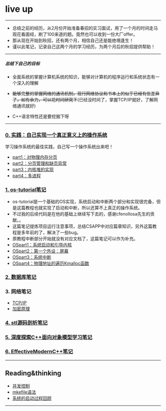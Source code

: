 # live up
-------------
- 总结之前的经历，从2月份开始准备春招的实习面试，用了一个月的时间走马观花看面经，刷了100来道的题。竟然也可以收到一份大厂offer。
- 那从现在开始到秋招，还有两个月，相信自己还是能绝境逢生！
- 谨以此笔记，记录自己这两个月的学习经历，为两个月后的秋招提供帮助！
-------------
##### 总结下自己的目标
- 全面系统的掌握计算机系统的知识，能够对计算机的程序运行和系统状态有一个深入的理解
- ~~能够完整的掌握网络的通讯机制，现行网络协议和书本上的似乎已经有些差异了，如有余力，可以花时间研究下~~(已经没时间了，掌握TCP/IP就好，了解网络通讯就好)


- C++语言特性还是要挖掘下呀
-------------
### [0. 实践：自己实现一个真正意义上的操作系统](https://github.com/isyiming/ming_OS)
学习操作系统的最佳实践，自己写一个操作系统出来吧！
* [part1：对物理内存分页](https://github.com/isyiming/ming_OS/blob/master/part1.md)
* [part2：分页管理和缺页异常](https://github.com/isyiming/ming_OS/blob/master/part2.md)
* [part3：内核堆的实现](https://github.com/isyiming/ming_OS/blob/master/part3.md)
* [part4：多进程](https://github.com/isyiming/ming_OS/blob/master/part4.md)



### [1. os-tutorial笔记](https://github.com/isyiming/live-up/tree/master/OS)
* os-tutorial是一个基础的OS实现，系统启动和中断两个部分和实现很完备，但是这篇教程也就实现了启动和中断，所以还算不上真正的操作系统。
* 不过我的后续代码是在他的基础上继续写下去的，感谢cfenollosa先生的贡献。。
* 这篇笔记提炼项目运行注意事项，总结CSAPP中对应篇章知识，另外这篇教程是多年前的了，解决了一些bug。
* 原教程中断部分开始就没有对应文档了，这篇笔记可以作为补充。
* [OSpart1：系统启动和引导内核](https://github.com/isyiming/live-up/blob/master/OS/OSpart1.md)
* [OSpart2：第一个外设：屏幕](https://github.com/isyiming/live-up/blob/master/OS/OSpart2.md)
* [OSpart3：系统中断](https://github.com/isyiming/live-up/blob/master/OS/OSpart3.md)
* [OSpart4：物理地址的遍历Kmalloc函数](https://github.com/isyiming/live-up/blob/master/OS/OSpart4.md)


### [2. 数据库笔记](https://github.com/isyiming/live-up/tree/master/Database/Database.md)

### 3. 网络笔记
* [TCP/IP](https://github.com/isyiming/live-up/tree/master/Net/Net.md)
* [加密原理](https://github.com/isyiming/live-up/blob/master/Net/加密算法.md)


### [4. stl源码剖析笔记](https://github.com/isyiming/live-up/tree/master/C++/STL.md)

### [5. 深度探索C++面向对象模型学习笔记](https://github.com/isyiming/live-up/tree/master/C++/C++object-oriented.md)

### [6. EffectiveModernC++笔记](https://github.com/isyiming/live-up/tree/master/C++/EffectiveModernC++.md)
-------------

## Reading&thinking

* [并发控制](https://github.com/isyiming/live-up/tree/master/Reading&thinking/并发控制.md)
* [mkefile语法](https://github.com/isyiming/live-up/tree/master/Reading&thinking/makefile.md)
* [系统的启动过程回顾](https://github.com/isyiming/live-up/tree/master/Reading&thinking/OSstart.md)
-------------
